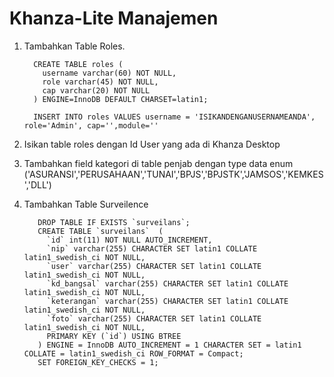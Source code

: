 # Khanza-Lite Manajemen
1. Tambahkan Table Roles. 

         CREATE TABLE roles (
           username varchar(60) NOT NULL,
           role varchar(45) NOT NULL,
           cap varchar(20) NOT NULL
         ) ENGINE=InnoDB DEFAULT CHARSET=latin1;

         INSERT INTO roles VALUES username = 'ISIKANDENGANUSERNAMEANDA', role='Admin', cap='',module=''
         
2. Isikan table roles dengan Id User yang ada di Khanza Desktop
3. Tambahkan field kategori di table penjab dengan type data enum ('ASURANSI','PERUSAHAAN','TUNAI','BPJS','BPJSTK','JAMSOS','KEMKES','DLL')
4. Tambahkan Table Surveilence  
         
          DROP TABLE IF EXISTS `surveilans`;
          CREATE TABLE `surveilans`  (
            `id` int(11) NOT NULL AUTO_INCREMENT,
            `nip` varchar(255) CHARACTER SET latin1 COLLATE latin1_swedish_ci NOT NULL,
            `user` varchar(255) CHARACTER SET latin1 COLLATE latin1_swedish_ci NOT NULL,
            `kd_bangsal` varchar(255) CHARACTER SET latin1 COLLATE latin1_swedish_ci NOT NULL,
            `keterangan` varchar(255) CHARACTER SET latin1 COLLATE latin1_swedish_ci NOT NULL,
            `foto` varchar(255) CHARACTER SET latin1 COLLATE latin1_swedish_ci NOT NULL,
            PRIMARY KEY (`id`) USING BTREE
          ) ENGINE = InnoDB AUTO_INCREMENT = 1 CHARACTER SET = latin1 COLLATE = latin1_swedish_ci ROW_FORMAT = Compact;
          SET FOREIGN_KEY_CHECKS = 1;
